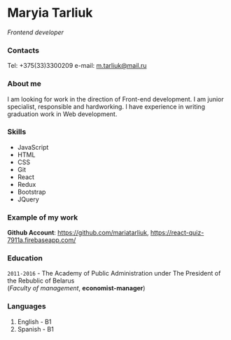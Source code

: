 # **Maryia Tarliuk**
*Frontend developer*

### Contacts
Tel: +375(33)3300209
e-mail: m.tarliuk@mail.ru

### About me
I am looking for work in the direction of Front-end development. I am junior specialist, responsible and hardworking. I have experience in writing graduation work in Web development.

### Skills
 - JavaScript
 - HTML
 - CSS
 - Git
 - React
 - Redux
 - Bootstrap
 - JQuery

### Example of my work 
**Github Account**: <https://github.com/mariatarliuk>, 
<https://react-quiz-7911a.firebaseapp.com/>

### Education 
  `2011-2016`  - The Academy of Public Administration under The President of the Rebublic of    Belarus  
      (*Faculty of management*, **economist-manager**)

### Languages
 1. English - B1
 1. Spanish - B1 